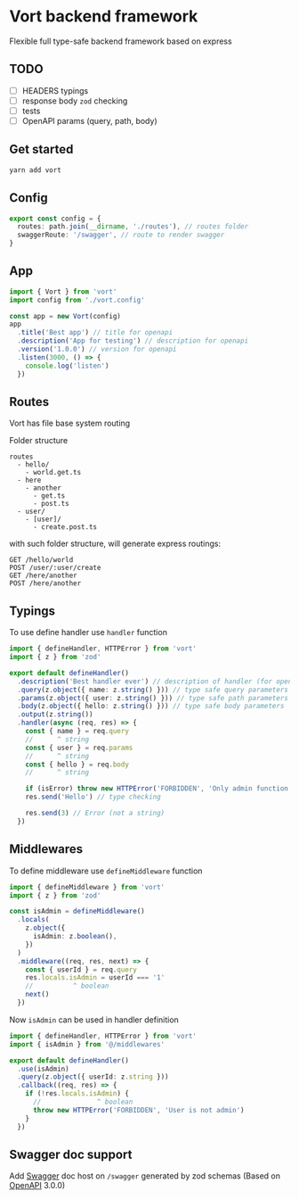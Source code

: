 # Vort backend framework

Flexible full type-safe backend framework based on express

## TODO

- [ ] HEADERS typings
- [ ] response body `zod` checking
- [ ] tests
- [ ] OpenAPI params (query, path, body)

## Get started

```bash
yarn add vort
```

## Config

```typescript
export const config = {
  routes: path.join(__dirname, './routes'), // routes folder
  swaggerRoute: '/swagger', // route to render swagger
}
```

## App

```typescript
import { Vort } from 'vort'
import config from './vort.config'

const app = new Vort(config)
app
  .title('Best app') // title for openapi
  .description('App for testing') // description for openapi
  .version('1.0.0') // version for openapi
  .listen(3000, () => {
    console.log('listen')
  })
```

## Routes

Vort has file base system routing

Folder structure

```text
routes
  - hello/
    - world.get.ts
  - here
    - another
      - get.ts
      - post.ts
  - user/
    - [user]/
      - create.post.ts
```

with such folder structure, will generate express routings:

```text
GET /hello/world
POST /user/:user/create
GET /here/another
POST /here/another
```

## Typings

To use define handler use `handler` function

```typescript
import { defineHandler, HTTPError } from 'vort'
import { z } from 'zod'

export default defineHandler()
  .description('Best handler ever') // description of handler (for openapi generator)
  .query(z.object({ name: z.string() })) // type safe query parameters
  .params(z.object({ user: z.string() })) // type safe path parameters
  .body(z.object({ hello: z.string() })) // type safe body parameters
  .output(z.string())
  .handler(async (req, res) => {
    const { name } = req.query
    //      ^ string
    const { user } = req.params
    //      ^ string
    const { hello } = req.body
    //      ^ string

    if (isError) throw new HTTPError('FORBIDDEN', 'Only admin function')
    res.send('Hello') // type checking

    res.send(3) // Error (not a string)
  })
```

## Middlewares

To define middleware use `defineMiddleware` function

```typescript
import { defineMiddleware } from 'vort'
import { z } from 'zod'

const isAdmin = defineMiddleware()
  .locals(
    z.object({
      isAdmin: z.boolean(),
    })
  )
  .middleware((req, res, next) => {
    const { userId } = req.query
    res.locals.isAdmin = userId === '1'
    //          ^ boolean
    next()
  })
```

Now `isAdmin` can be used in handler definition

```typescript
import { defineHandler, HTTPError } from 'vort'
import { isAdmin } from '@/middlewares'

export default defineHandler()
  .use(isAdmin)
  .query(z.object({ userId: z.string }))
  .callback((req, res) => {
    if (!res.locals.isAdmin) {
      //              ^ boolean
      throw new HTTPError('FORBIDDEN', 'User is not admin')
    }
  })
```

## Swagger doc support

Add [Swagger](https://swagger.io/) doc host on `/swagger` generated by zod schemas (Based on [OpenAPI](https://www.openapis.org/) 3.0.0)
